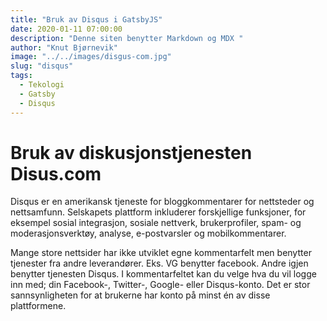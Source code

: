```yaml
---
title: "Bruk av Disqus i GatsbyJS"
date: 2020-01-11 07:00:00
description: "Denne siten benytter Markdown og MDX "
author: "Knut Bjørnevik"
image: "../../images/disgus-com.jpg"
slug: "disqus"
tags:
  - Tekologi
  - Gatsby
  - Disqus
---
```

# Bruk av diskusjonstjenesten Disus.com
Disqus er en amerikansk tjeneste for bloggkommentarer for nettsteder og nettsamfunn. Selskapets plattform inkluderer forskjellige funksjoner, for eksempel sosial integrasjon, sosiale nettverk, brukerprofiler, spam- og moderasjonsverktøy, analyse, e-postvarsler og mobilkommentarer.

Mange store nettsider har ikke utviklet egne kommentarfelt men benytter tjenester fra andre leverandører. Eks. VG benytter facebook. Andre igjen benytter tjenesten Disqus. I kommentarfeltet kan du velge hva du vil logge inn med; din Facebook-, Twitter-, Google- eller Disqus-konto. Det er stor sannsynligheten for at brukerne har konto på minst én av disse plattformene.



